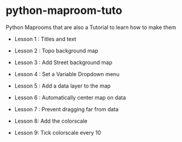 # python-maproom-tuto
Python Maprooms that are also a Tutorial to learn how to make them

* Lesson 1 : Titles and text

* Lesson 2 : Topo background map

* Lesson 3 : Add Street background map

* Lesson 4 : Set a Variable Dropdown menu

* Lesson 5 : Add a data layer to the map

* Lesson 6 : Automatically center map on data

* Lesson 7 : Prevent dragging far from data

* Lesson 8: Add the colorscale

* Lesson 9: Tick colorscale every 10
